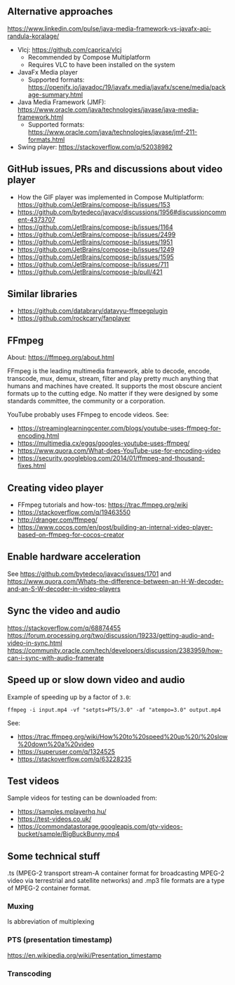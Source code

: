 ## Alternative approaches
https://www.linkedin.com/pulse/java-media-framework-vs-javafx-api-randula-koralage/
  - Vlcj: https://github.com/caprica/vlcj
    + Recommended by Compose Multiplatform
    + Requires VLC to have been installed on the system
  - JavaFx Media player
    + Supported formats: https://openjfx.io/javadoc/19/javafx.media/javafx/scene/media/package-summary.html
  - Java Media Framework (JMF): https://www.oracle.com/java/technologies/javase/java-media-framework.html
    + Supported formats: https://www.oracle.com/java/technologies/javase/jmf-211-formats.html
  - Swing player: https://stackoverflow.com/q/52038982

## GitHub issues, PRs and discussions about video player
  - How the GIF player was implemented in Compose Multiplatform:  
    https://github.com/JetBrains/compose-jb/issues/153
  - https://github.com/bytedeco/javacv/discussions/1956#discussioncomment-4373707
  - https://github.com/JetBrains/compose-jb/issues/1164
  - https://github.com/JetBrains/compose-jb/issues/2499
  - https://github.com/JetBrains/compose-jb/issues/1951
  - https://github.com/JetBrains/compose-jb/issues/1249
  - https://github.com/JetBrains/compose-jb/issues/1595
  - https://github.com/JetBrains/compose-jb/issues/711
  - https://github.com/JetBrains/compose-jb/pull/421

## Similar libraries
  - https://github.com/databrary/datavyu-ffmpegplugin
  - https://github.com/rockcarry/fanplayer

## FFmpeg
About: https://ffmpeg.org/about.html

FFmpeg is the leading multimedia framework, able to
decode, encode, transcode, mux, demux, stream, filter and play
pretty much anything that humans and machines have created.
It supports the most obscure ancient formats up to the cutting edge.
No matter if they were designed by some standards committee, the community or a corporation.

YouTube probably uses FFmpeg to encode videos. See:
  - https://streaminglearningcenter.com/blogs/youtube-uses-ffmpeg-for-encoding.html
  - https://multimedia.cx/eggs/googles-youtube-uses-ffmpeg/
  - https://www.quora.com/What-does-YouTube-use-for-encoding-video
  - https://security.googleblog.com/2014/01/ffmpeg-and-thousand-fixes.html

## Creating video player
  - FFmpeg tutorials and how-tos: https://trac.ffmpeg.org/wiki
  - https://stackoverflow.com/q/19463550
  - http://dranger.com/ffmpeg/
  - https://www.cocos.com/en/post/building-an-internal-video-player-based-on-ffmpeg-for-cocos-creator

## Enable hardware acceleration
See https://github.com/bytedeco/javacv/issues/1701
and https://www.quora.com/Whats-the-difference-between-an-H-W-decoder-and-an-S-W-decoder-in-video-players

## Sync the video and audio
https://stackoverflow.com/q/68874455
https://forum.processing.org/two/discussion/19233/getting-audio-and-video-in-sync.html
https://community.oracle.com/tech/developers/discussion/2383959/how-can-i-sync-with-audio-framerate

## Speed up or slow down video and audio
Example of speeding up by a factor of `3.0`:

```shell
ffmpeg -i input.mp4 -vf "setpts=PTS/3.0" -af "atempo=3.0" output.mp4
```

See:
  - https://trac.ffmpeg.org/wiki/How%20to%20speed%20up%20/%20slow%20down%20a%20video
  - https://superuser.com/q/1324525
  - https://stackoverflow.com/q/63228235

## Test videos
Sample videos for testing can be downloaded from:
  - https://samples.mplayerhq.hu/
  - https://test-videos.co.uk/
  - https://commondatastorage.googleapis.com/gtv-videos-bucket/sample/BigBuckBunny.mp4

## Some technical stuff

.ts (MPEG-2 transport stream-A container format for broadcasting MPEG-2 video via terrestrial and satellite networks)
and .mp3 file formats are a type of MPEG-2 container format.

### Muxing
Is abbreviation of multiplexing

### PTS (presentation timestamp)
https://en.wikipedia.org/wiki/Presentation_timestamp

### Transcoding
